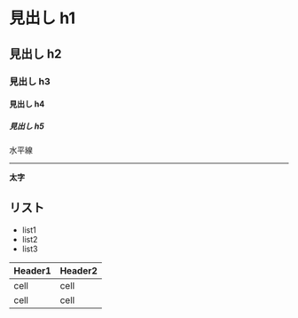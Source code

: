 # 見出し h1

## 見出し h2

### 見出し h3

#### 見出し h4

##### 見出し h5

水平線

---

**太字**

## リスト

- list1
- list2
- list3

| Header1 | Header2 |
| --- | --- |
| cell | cell |
| cell | cell |
